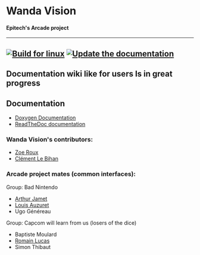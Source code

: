 # Wanda Vision
#### Epitech's Arcade project

---
[![Build for linux](https://github.com/Octopus773/Wanda-Vision/actions/workflows/build_arcade.yml/badge.svg)](https://github.com/Octopus773/Wanda-Vision/actions/workflows/build_arcade.yml)
[![Update the documentation](https://github.com/Octopus773/Wanda-Vision/actions/workflows/doc.yml/badge.svg?branch=master)](https://octopus773.github.io/Wanda-Vision/)
---

## Documentation wiki like for users Is in great progress

## Documentation
- [Doxygen Documentation](https://octopus773.github.io/Wanda-Vision/)
- [ReadTheDoc documentation](https://wanda-vision.readthedocs.io/)

### Wanda Vision's contributors:
- [Zoe Roux](https://github.com/AnonymusRaccoon "Anonymus Raccoon")
- [Clément Le Bihan](https://github.com/Octopus773 "Octopus")

### Arcade project mates (common interfaces):
Group: Bad Nintendo
- [Arthur Jamet](https://github.com/Arthi-chaud "Arthi-Chaud")
- [Louis Auzuret](https://github.com/GitBluub "Bluub")
- Ugo Généreau

Group: Capcom will learn from us (losers of the dice)
- Baptiste Moulard
- [Romain Lucas](https://github.com/roromainlcs "roromainlcs")
- Simon Thibaut
